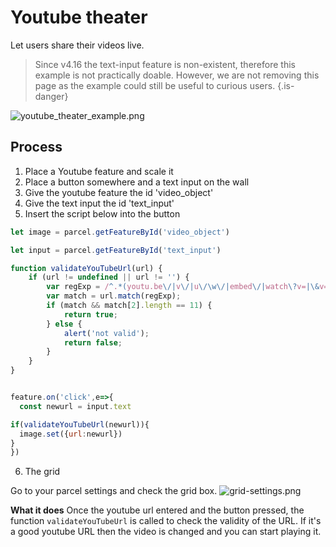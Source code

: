 # Youtube theater
Let users share their videos live.

> Since v4.16 the text-input feature is non-existent, therefore this example is not practically doable. However, we are not removing this page as the example could still be useful to curious users.
{.is-danger}


![youtube_theater_example.png](/youtube_theater_example.png)

## Process

1. Place a Youtube feature and scale it
2. Place a button somewhere and a text input on the wall
3. Give the youtube feature the id 'video_object'
4. Give the text input the id 'text_input'
5. Insert the script below into the button

```js
let image = parcel.getFeatureById('video_object')

let input = parcel.getFeatureById('text_input')

function validateYouTubeUrl(url) {    
    if (url != undefined || url != '') {        
        var regExp = /^.*(youtu.be\/|v\/|u\/\w\/|embed\/|watch\?v=|\&v=|\?v=)([^#\&\?]*).*/;
        var match = url.match(regExp);
        if (match && match[2].length == 11) {
            return true;
        } else {
            alert('not valid');
            return false;
        }
    }
}


feature.on('click',e=>{
  const newurl = input.text

if(validateYouTubeUrl(newurl)){
  image.set({url:newurl})
}
})
```
6. The grid

Go to your parcel settings and check the grid box.
![grid-settings.png](/grid-settings.png)

**What it does**
Once the youtube url entered and the button pressed, the function `validateYouTubeUrl` is called to check the validity of the URL. If it's a good youtube URL then the video is changed and you can start playing it.